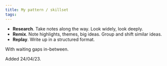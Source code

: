 ```yaml
---
title: My pattern / skillset
tags: 
---
```


- **Research**. Take notes along the way. Look widely, look deeply.
- **Remix**. Note highlights, themes, big ideas. Group and shift similar ideas.
- **Replay**. Write up in a structured format.

With waiting gaps in-between.

<p class="date-added">Added 24/04/23.</p>